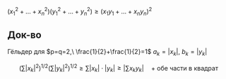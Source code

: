 $(x_{1}^{2}+\dots+x_{n}^{2})(y_{1}^{2}+\dots+y_{n}^{2})\geq (x_{1}y_{1}+\dots+x_{n}y_{n})^{2}$
## Док-во

Гёльдер для $p=q=2,\ \frac{1}{2}+\frac{1}{2}=1$
$a_{k}=|x_{k}|,\ b_{k}=|y_{k}|$

$$
\left( \sum\limits|x_{k}|^{2} \right)^{1/2}\left( \sum\limits|y_{k}|^{2} \right)^{1/2}\geq \sum\limits |x_{k}|\cdot|y_{k}|\geq \left|\sum\limits x_{k}y_{k}\right|\quad\text{+ обе части в квадрат}
$$
